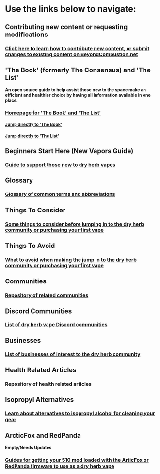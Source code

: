 # Use the links below to navigate:

## Contributing new content or requesting modifications
### [Click here to learn how to contribute new content, or submit changes to existing content on BeyondCombustion.net](https://beyondcombustion.net/How-To-Contribute)

## 'The Book' (formerly The Consensus) and 'The List'
#### An open source guide to help assist those new to the space make an efficient and healthier choice by having all information available in one place.
### [Homepage for 'The Book' and 'The List'](https://beyondcombustion.net/The-Book-fka-The-Consensus/)
#### [Jump directly to 'The Book'](https://beyondcombustion.net/The-Book-fka-The-Consensus/#the-book)
#### [Jump directly to 'The List'](https://beyondcombustion.net/The-Book-fka-The-Consensus/#the-list)

## Beginners Start Here (New Vapors Guide)
### [Guide to support those new to dry herb vapes](https://beyondcombustion.net/Beginners-Start-Here)

## Glossary
### [Glossary of common terms and abbreviations](https://beyondcombustion.net/Glossary)

## Things To Consider
### [Some things to consider before jumping in to the dry herb community or purchasing your first vape](https://beyondcombustion.net/Things-To-Consider)

## Things To Avoid
### [What to avoid when making the jump in to the dry herb community or purchasing your first vape](https://beyondcombustion.net/Things-To-Avoid)

## Communities
### [Repository of related communities](https://beyondcombustion.net/Communities)

## Discord Communities
### [List of dry herb vape Discord communities](https://beyondcombustion.net/Discord-Communities)

## Businesses
### [List of businesses of interest to the dry herb community](https://www.beyondcombustion.net/Businesses/)

## Health Related Articles
### [Repository of health related articles](https://beyondcombustion.net/Health-Related-Articles)

## Isopropyl Alternatives
### [Learn about alternatives to isopropyl alcohol for cleaning your gear](https://beyondcombustion.net/Isopropyl-Alternatives)

## ArcticFox and RedPanda 
#### **Empty/Needs Updates**
### [Guides for getting your 510 mod loaded with the ArticFox or RedPanda firmware to use as a dry herb vape](https://beyondcombustion.net/ArcticFox-and-RedPanda)
